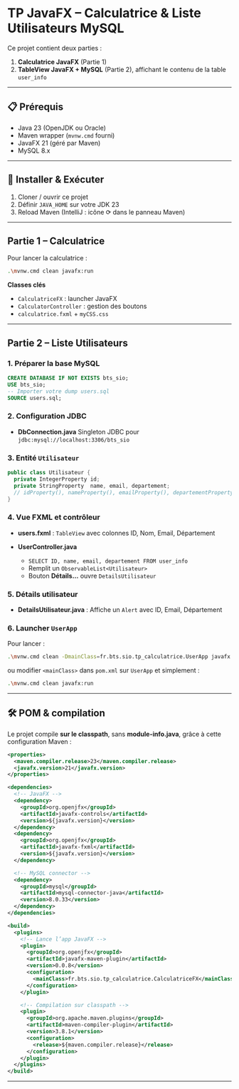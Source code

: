 # TP JavaFX – Calculatrice & Liste Utilisateurs MySQL

Ce projet contient deux parties :

1. **Calculatrice JavaFX** (Partie 1)
2. **TableView JavaFX + MySQL** (Partie 2), affichant le contenu de la table `user_info`

---

## 📋 Prérequis

* Java 23 (OpenJDK ou Oracle)
* Maven wrapper (`mvnw.cmd` fourni)
* JavaFX 21 (géré par Maven)
* MySQL 8.x

---

## 🚀 Installer & Exécuter

1. Cloner / ouvrir ce projet
2. Définir `JAVA_HOME` sur votre JDK 23
3. Reload Maven (IntelliJ : icône ⟳ dans le panneau Maven)

---

## Partie 1 – Calculatrice

Pour lancer la calculatrice :

```bash
.\mvnw.cmd clean javafx:run
```

**Classes clés**

* `CalculatriceFX` : launcher JavaFX
* `CalculatorController` : gestion des boutons
* `calculatrice.fxml` + `myCSS.css`

---

## Partie 2 – Liste Utilisateurs

### 1. Préparer la base MySQL

```sql
CREATE DATABASE IF NOT EXISTS bts_sio;
USE bts_sio;
-- Importer votre dump users.sql
SOURCE users.sql;
```

### 2. Configuration JDBC

* **DbConnection.java**
  Singleton JDBC pour `jdbc:mysql://localhost:3306/bts_sio`

### 3. Entité `Utilisateur`

```java
public class Utilisateur {
  private IntegerProperty id;
  private StringProperty  name, email, departement;
  // idProperty(), nameProperty(), emailProperty(), departementProperty()
}
```

### 4. Vue FXML et contrôleur

* **users.fxml** : `TableView` avec colonnes
  ID, Nom, Email, Département
* **UserController.java**

  * `SELECT ID, name, email, departement FROM user_info`
  * Remplit un `ObservableList<Utilisateur>`
  * Bouton **Détails…** ouvre `DetailsUtilisateur`

### 5. Détails utilisateur

* **DetailsUtilisateur.java** :
  Affiche un `Alert` avec
  ID, Email, Département

### 6. Launcher `UserApp`

Pour lancer :

```bash
.\mvnw.cmd clean -DmainClass=fr.bts.sio.tp_calculatrice.UserApp javafx:run
```

ou modifier `<mainClass>` dans `pom.xml` sur `UserApp` et simplement :

```bash
.\mvnw.cmd clean javafx:run
```

---

## 🛠 POM & compilation

Le projet compile **sur le classpath**, sans **module-info.java**, grâce à cette configuration Maven :

```xml
<properties>
  <maven.compiler.release>23</maven.compiler.release>
  <javafx.version>21</javafx.version>
</properties>

<dependencies>
  <!-- JavaFX -->
  <dependency>
    <groupId>org.openjfx</groupId>
    <artifactId>javafx-controls</artifactId>
    <version>${javafx.version}</version>
  </dependency>
  <dependency>
    <groupId>org.openjfx</groupId>
    <artifactId>javafx-fxml</artifactId>
    <version>${javafx.version}</version>
  </dependency>

  <!-- MySQL connector -->
  <dependency>
    <groupId>mysql</groupId>
    <artifactId>mysql-connector-java</artifactId>
    <version>8.0.33</version>
  </dependency>
</dependencies>

<build>
  <plugins>
    <!-- Lance l’app JavaFX -->
    <plugin>
      <groupId>org.openjfx</groupId>
      <artifactId>javafx-maven-plugin</artifactId>
      <version>0.0.8</version>
      <configuration>
        <mainClass>fr.bts.sio.tp_calculatrice.CalculatriceFX</mainClass>
      </configuration>
    </plugin>

    <!-- Compilation sur classpath -->
    <plugin>
      <groupId>org.apache.maven.plugins</groupId>
      <artifactId>maven-compiler-plugin</artifactId>
      <version>3.8.1</version>
      <configuration>
        <release>${maven.compiler.release}</release>
      </configuration>
    </plugin>
  </plugins>
</build>
```

---
